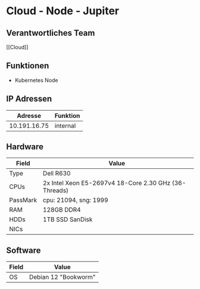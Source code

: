 # Cloud - Node - Jupiter
## Verantwortliches Team
[[Cloud]]
## Funktionen
- Kubernetes Node
## IP Adressen

| Adresse      | Funktion |
| ------------ | -------- |
| 10.191.16.75 | internal |
## Hardware

| Field    | Value                                                 |
| -------- | ----------------------------------------------------- |
| Type     | Dell R630                                             |
| CPUs     | 2x Intel Xeon E5-2697v4 18-Core 2.30 GHz (36-Threads) |
| PassMark | cpu: 21094, sng: 1999                                 |
| RAM      | 128GB DDR4                                            |
| HDDs     | 1TB SSD SanDisk                                       |
| NICs     |                                                       |
## Software

| Field | Value                |
| ----- | -------------------- |
| OS    | Debian 12 "Bookworm" |
